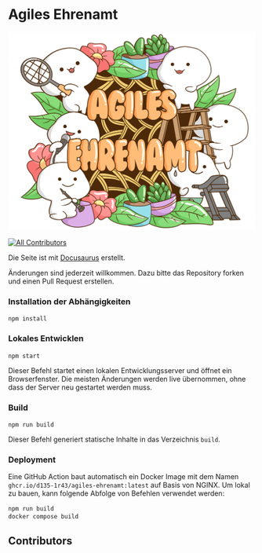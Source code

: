 # Agiles Ehrenamt

![Agiles Ehrenamt](static/img/agiles-ehrenamt.png)

[![All Contributors](https://img.shields.io/github/all-contributors/d135-1r43/agiles-ehrenamt?color=ee8449&style=flat-square)](#contributors)


Die Seite ist mit [Docusaurus](https://docusaurus.io/) erstellt.

Änderungen sind jederzeit willkommen. Dazu bitte das Repository forken und einen Pull Request erstellen. 

### Installation der Abhängigkeiten

```shell
npm install
```

### Lokales Entwicklen

```shell
npm start
```

Dieser Befehl startet einen lokalen Entwicklungsserver und öffnet ein Browserfenster. Die meisten Änderungen werden live
übernommen, ohne dass der Server neu gestartet werden muss.

### Build

```shell
npm run build
```

Dieser Befehl generiert statische Inhalte in das Verzeichnis `build`.

### Deployment

Eine GitHub Action baut automatisch ein Docker Image mit dem Namen `ghcr.io/d135-1r43/agiles-ehrenamt:latest` auf Basis
von NGINX. Um lokal zu bauen, kann folgende Abfolge von Befehlen verwendet werden:

````shell
npm run build
docker compose build
````

## Contributors

<!-- ALL-CONTRIBUTORS-LIST:START - Do not remove or modify this section -->
<!-- prettier-ignore-start -->
<!-- markdownlint-disable -->

<!-- markdownlint-restore -->
<!-- prettier-ignore-end -->

<!-- ALL-CONTRIBUTORS-LIST:END -->